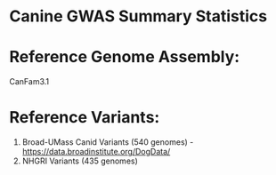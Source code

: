 # Canine GWAS Summary Statistics

# Reference Genome Assembly:
CanFam3.1

# Reference Variants:
1. Broad-UMass Canid Variants (540 genomes) - https://data.broadinstitute.org/DogData/
2. NHGRI Variants (435 genomes)

